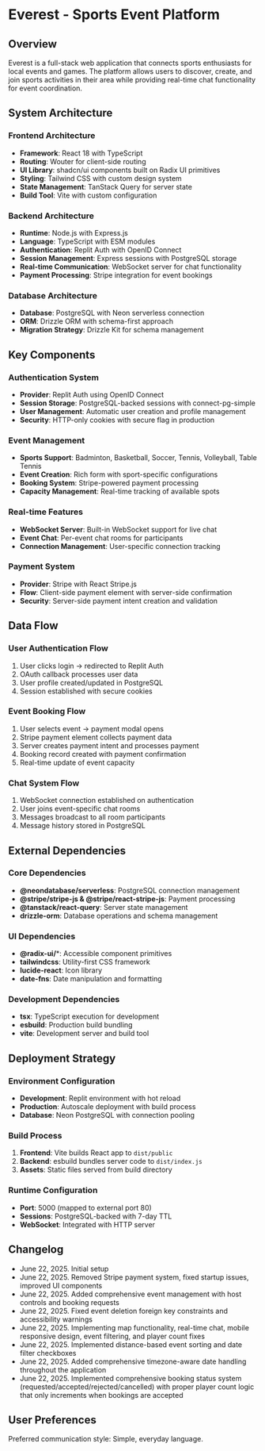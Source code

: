 # Everest - Sports Event Platform

## Overview

Everest is a full-stack web application that connects sports enthusiasts for local events and games. The platform allows users to discover, create, and join sports activities in their area while providing real-time chat functionality for event coordination.

## System Architecture

### Frontend Architecture
- **Framework**: React 18 with TypeScript
- **Routing**: Wouter for client-side routing
- **UI Library**: shadcn/ui components built on Radix UI primitives
- **Styling**: Tailwind CSS with custom design system
- **State Management**: TanStack Query for server state
- **Build Tool**: Vite with custom configuration

### Backend Architecture
- **Runtime**: Node.js with Express.js
- **Language**: TypeScript with ESM modules
- **Authentication**: Replit Auth with OpenID Connect
- **Session Management**: Express sessions with PostgreSQL storage
- **Real-time Communication**: WebSocket server for chat functionality
- **Payment Processing**: Stripe integration for event bookings

### Database Architecture
- **Database**: PostgreSQL with Neon serverless connection
- **ORM**: Drizzle ORM with schema-first approach
- **Migration Strategy**: Drizzle Kit for schema management

## Key Components

### Authentication System
- **Provider**: Replit Auth using OpenID Connect
- **Session Storage**: PostgreSQL-backed sessions with connect-pg-simple
- **User Management**: Automatic user creation and profile management
- **Security**: HTTP-only cookies with secure flag in production

### Event Management
- **Sports Support**: Badminton, Basketball, Soccer, Tennis, Volleyball, Table Tennis
- **Event Creation**: Rich form with sport-specific configurations
- **Booking System**: Stripe-powered payment processing
- **Capacity Management**: Real-time tracking of available spots

### Real-time Features
- **WebSocket Server**: Built-in WebSocket support for live chat
- **Event Chat**: Per-event chat rooms for participants
- **Connection Management**: User-specific connection tracking

### Payment System
- **Provider**: Stripe with React Stripe.js
- **Flow**: Client-side payment element with server-side confirmation
- **Security**: Server-side payment intent creation and validation

## Data Flow

### User Authentication Flow
1. User clicks login → redirected to Replit Auth
2. OAuth callback processes user data
3. User profile created/updated in PostgreSQL
4. Session established with secure cookies

### Event Booking Flow
1. User selects event → payment modal opens
2. Stripe payment element collects payment data
3. Server creates payment intent and processes payment
4. Booking record created with payment confirmation
5. Real-time update of event capacity

### Chat System Flow
1. WebSocket connection established on authentication
2. User joins event-specific chat rooms
3. Messages broadcast to all room participants
4. Message history stored in PostgreSQL

## External Dependencies

### Core Dependencies
- **@neondatabase/serverless**: PostgreSQL connection management
- **@stripe/stripe-js & @stripe/react-stripe-js**: Payment processing
- **@tanstack/react-query**: Server state management
- **drizzle-orm**: Database operations and schema management

### UI Dependencies
- **@radix-ui/***: Accessible component primitives
- **tailwindcss**: Utility-first CSS framework
- **lucide-react**: Icon library
- **date-fns**: Date manipulation and formatting

### Development Dependencies
- **tsx**: TypeScript execution for development
- **esbuild**: Production build bundling
- **vite**: Development server and build tool

## Deployment Strategy

### Environment Configuration
- **Development**: Replit environment with hot reload
- **Production**: Autoscale deployment with build process
- **Database**: Neon PostgreSQL with connection pooling

### Build Process
1. **Frontend**: Vite builds React app to `dist/public`
2. **Backend**: esbuild bundles server code to `dist/index.js`  
3. **Assets**: Static files served from build directory

### Runtime Configuration
- **Port**: 5000 (mapped to external port 80)
- **Sessions**: PostgreSQL-backed with 7-day TTL
- **WebSocket**: Integrated with HTTP server

## Changelog
- June 22, 2025. Initial setup
- June 22, 2025. Removed Stripe payment system, fixed startup issues, improved UI components
- June 22, 2025. Added comprehensive event management with host controls and booking requests
- June 22, 2025. Fixed event deletion foreign key constraints and accessibility warnings
- June 22, 2025. Implementing map functionality, real-time chat, mobile responsive design, event filtering, and player count fixes
- June 22, 2025. Implemented distance-based event sorting and date filter checkboxes
- June 22, 2025. Added comprehensive timezone-aware date handling throughout the application
- June 22, 2025. Implemented comprehensive booking status system (requested/accepted/rejected/cancelled) with proper player count logic that only increments when bookings are accepted

## User Preferences

Preferred communication style: Simple, everyday language.